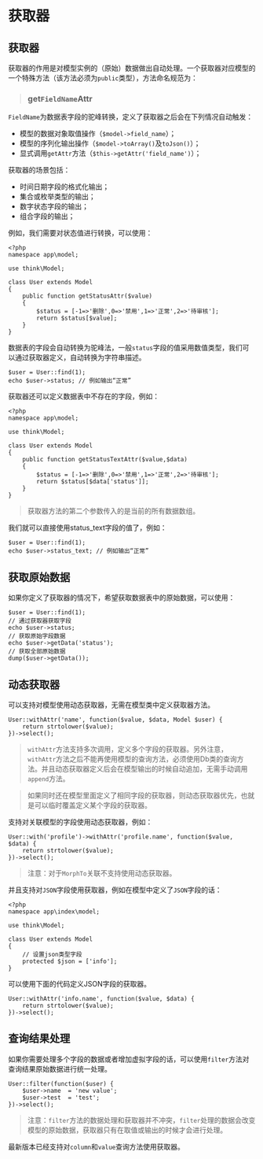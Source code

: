# 获取器

## 获取器

获取器的作用是对模型实例的（原始）数据做出自动处理。一个获取器对应模型的一个特殊方法（该方法必须为`public`类型），方法命名规范为：

> ### get`FieldName`Attr

`FieldName`为数据表字段的驼峰转换，定义了获取器之后会在下列情况自动触发：

- 模型的数据对象取值操作（`$model->field_name`）；
- 模型的序列化输出操作（`$model->toArray()`及`toJson()`）；
- 显式调用`getAttr`方法（`$this->getAttr('field_name')`）；

获取器的场景包括：

- 时间日期字段的格式化输出；
- 集合或枚举类型的输出；
- 数字状态字段的输出；
- 组合字段的输出；

例如，我们需要对状态值进行转换，可以使用：

```
<?php
namespace app\model;

use think\Model;

class User extends Model 
{
    public function getStatusAttr($value)
    {
        $status = [-1=>'删除',0=>'禁用',1=>'正常',2=>'待审核'];
        return $status[$value];
    }
}
```

数据表的字段会自动转换为驼峰法，一般`status`字段的值采用数值类型，我们可以通过获取器定义，自动转换为字符串描述。

```
$user = User::find(1);
echo $user->status; // 例如输出“正常”
```

获取器还可以定义数据表中不存在的字段，例如：

```
<?php
namespace app\model;

use think\Model;

class User extends Model 
{
    public function getStatusTextAttr($value,$data)
    {
        $status = [-1=>'删除',0=>'禁用',1=>'正常',2=>'待审核'];
        return $status[$data['status']];
    }
}
```

> 获取器方法的第二个参数传入的是当前的所有数据数组。

我们就可以直接使用status_text字段的值了，例如：

```
$user = User::find(1);
echo $user->status_text; // 例如输出“正常”
```

## 获取原始数据

如果你定义了获取器的情况下，希望获取数据表中的原始数据，可以使用：

```
$user = User::find(1);
// 通过获取器获取字段
echo $user->status;
// 获取原始字段数据
echo $user->getData('status');
// 获取全部原始数据
dump($user->getData());
```

## 动态获取器

可以支持对模型使用动态获取器，无需在模型类中定义获取器方法。

```
User::withAttr('name', function($value, $data, Model $user) {
	return strtolower($value);
})->select();
```

> `withAttr`方法支持多次调用，定义多个字段的获取器。另外注意，`withAttr`方法之后不能再使用模型的查询方法，必须使用Db类的查询方法。并且动态获取器定义后会在模型输出的时候自动追加，无需手动调用`append`方法。

> 如果同时还在模型里面定义了相同字段的获取器，则动态获取器优先，也就是可以临时覆盖定义某个字段的获取器。

支持对关联模型的字段使用动态获取器，例如：

```
User::with('profile')->withAttr('profile.name', function($value, $data) {
	return strtolower($value);
})->select();
```

> 注意：对于`MorphTo`关联不支持使用动态获取器。

并且支持对`JSON`字段使用获取器，例如在模型中定义了`JSON`字段的话：

```
<?php
namespace app\index\model;

use think\Model;

class User extends Model
{
	// 设置json类型字段
	protected $json = ['info'];
}
```

可以使用下面的代码定义JSON字段的获取器。

```
User::withAttr('info.name', function($value, $data) {
	return strtolower($value);
})->select();
```

## 查询结果处理

如果你需要处理多个字段的数据或者增加虚拟字段的话，可以使用`filter`方法对查询结果原始数据进行统一处理。

```
User::filter(function($user) {
    $user->name  = 'new value';
    $user->test  = 'test';
})->select();
```

> 注意：`filter`方法的数据处理和获取器并不冲突，`filter`处理的数据会改变模型的原始数据，获取器只有在取值或输出的时候才会进行处理。

最新版本已经支持对`column`和`value`查询方法使用获取器。